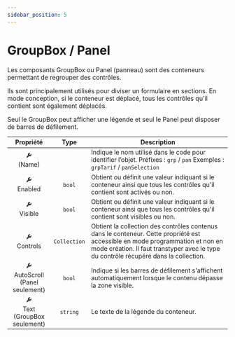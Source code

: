 ```yaml
---
sidebar_position: 5
---
```


# GroupBox / Panel

Les composants GroupBox ou Panel (panneau) sont des conteneurs permettant  de regrouper des contrôles.

Ils sont principalement utilisés pour diviser un formulaire en sections. En mode conception, si le conteneur est déplacé, tous les contrôles qu'il contient sont également déplacés.

Seul le GroupBox peut afficher une légende et seul le Panel peut disposer de barres de défilement.

| Propriété | Type | Description |
| :-------: | :--: | ----------- |
| ![propriété](../../_00-shared/_propriete.png) <br/> (Name) | | Indique le nom utilisé dans le code pour identifier l’objet. Préfixes : `grp` / `pan` Exemples : `grpTarif` / `panSelection` |
| ![propriété](../../_00-shared/_propriete.png) <br/> Enabled | `bool` | Obtient ou définit une valeur indiquant si le conteneur ainsi que tous les contrôles qu'il contient sont activés ou non. |
| ![propriété](../../_00-shared/_propriete.png) <br/> Visible | `bool` | Obtient ou définit une valeur indiquant si le conteneur ainsi que tous les contrôles qu'il contient sont visibles ou non. |
| ![propriété](../../_00-shared/_propriete.png) <br/> Controls | `Collection` | Obtient la collection des contrôles contenus dans le conteneur. Cette propriété est accessible en mode programmation et non en mode création. Il faut transtyper avec le type du contrôle récupéré dans la collection. |
| ![propriété](../../_00-shared/_propriete.png) <br/> AutoScroll <br/> (Panel seulement) | `bool` | Indique si les barres de défilement s'affichent automatiquement lorsque le contenu dépasse la zone visible. |
| ![propriété](../../_00-shared/_propriete.png) <br/> Text <br/> (GroupBox seulement) | `string` | Le texte de la légende du conteneur. |
